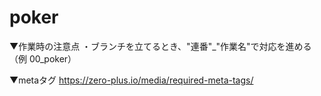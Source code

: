 # poker
▼作業時の注意点
・ブランチを立てるとき、"連番"_"作業名"で対応を進める（例 00_poker）

▼metaタグ
https://zero-plus.io/media/required-meta-tags/
